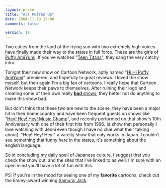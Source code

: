 ```yaml
---
layout: prose
title: "All Puffed Up"
date: 2004-11-19 17:00
comments: false

version: 19
---
```


Two cuties from the land of the rising sun with two extremely high voices have finally made their way to the states in full force. These are the girls of [Puffy AmiYumi][1]. If you've watched "[Teen Titans][2]", they sang the very catchy intro.

Tonight their new show on Cartoon Network, aptly named "[Hi Hi Puffy AmiYumi][3]" premiered, and hopefully to great reviews. I loved the show myself, but then again I'm a big fan of cartoons. I really hope that Cartoon Network keeps their paws to themselves. After ruining their logo and creating some of their own really [**bad** shows][4], they better not do anything to make this show bad.

But don't think that these two are new to the scene, they have been a major hit in their home country and have been frequent guests on shows like "[Hey! Hey! Hey! Music Champ][5]", and recently performed on that show's 10th Anniversary with one of their first hits from 1996. (a show that personally I love watching with Jenni even though I have no clue what their talking about). "Hey! Hey! Hey!" a vareity show that only works in Japan. I couldn't see something that funny here in the states, it's something about the english language.

So in concluding my daily spell of Japanese culture, I suggest that you check the show out, and the sites that I've linked to as well. I'm sure with an open mind you'll have a lot of fun with this.

PS: If you're in the mood for seeing one of my **favorite** cartoons, check out the Emmy-award winning [Samurai Jack][6].

[1]: http://www.puffyamiyumi.com/
[2]: http://www.cartoonnetwork.com/tv_shows/titans/index.html
[3]: http://www.cartoonnetwork.com/tv_shows/puffyamiyumi/index.html
[4]: http://www.cartoonnetwork.com/tv_shows/megasxlr/index.html
[5]: http://www.fujiint.co.jp/HEY/
[6]: http://www.cartoonnetwork.com/tv_shows/samuraijack/index.html
